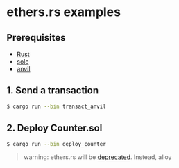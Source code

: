 # ethers.rs examples

## Prerequisites

- [Rust](https://www.rust-lang.org/tools/install)
- [solc](https://docs.soliditylang.org/en/latest/installing-solidity.html)
- [anvil](https://book.getfoundry.sh/getting-started/installation)

## 1. Send a transaction

```bash
$ cargo run --bin transact_anvil
```

## 2. Deploy Counter.sol

```bash
$ cargo run --bin deploy_counter
```

> warning: ethers.rs will be [deprecated](https://github.com/gakonst/ethers-rs/issues/2667). Instead, alloy